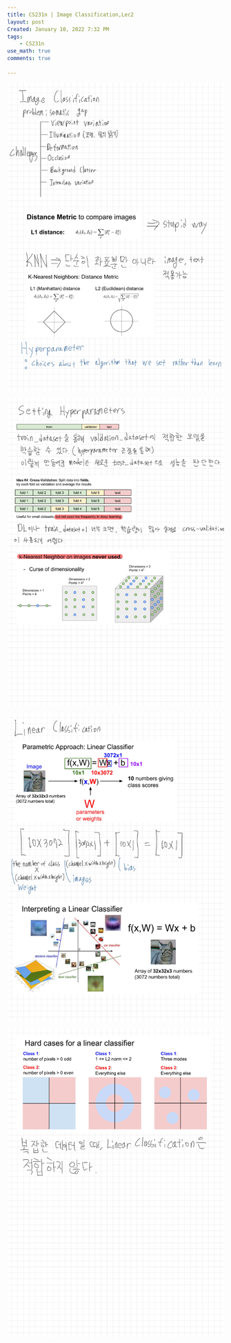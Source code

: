 ```yaml
---
title: CS231n | Image Classification,Lec2
layout: post
Created: January 10, 2022 7:32 PM
tags:
    - CS231n
use_math: true
comments: true

---
```


![Lec 2-1.jpg](/images/2022/CS231n_2/Lec_2-1.jpg)

![Lec 2-2.jpg](/images/2022/CS231n_2/Lec_2-2.jpg)

![Lec 2-3.jpg](/images/2022/CS231n_2/Lec_2-3.jpg)

![Lec 2-4.jpg](/images/2022/CS231n_2/Lec_2-4.jpg)
